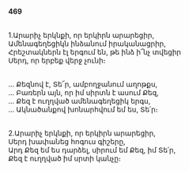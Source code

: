 **469**

\
1.Արարիչ երկնքի, որ երկիրն արարեցիր,\
Ամենագեղեցիկն ինձանում իրականացրիր,\
Հրեշտակներն էլ երգում են, թե ինձ ի՜նչ տվեցիր\
Սերդ, որ երբեք վերջ չունի։

\
 ... Քեզնով է, Տե՜ր, ամբողջանում աղոթքս,\
 ... Բառերն այն, որ իմ սիրտն է ասում Քեզ,\
 ... Քեզ է ուղղված ամենագեղեցիկ երգս,\
 ... Ակնածանքով խոնարհվում եմ ես, Տե՛ր։

\
2.Արարիչ երկնքի, որ երկիրն արարեցիր,\
Սերդ խափանեց հոգուս գիշերը,\
Արդ Քեզ եմ ես դարձել, սիրում եմ Քեզ, իմ Տե՛ր,\
Քեզ է ուղղված իմ սրտի կանչը։
